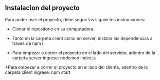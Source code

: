 ## Instalacion del proyecto

Para poder user el proyecto, debe seguir las siguientes instrucciones:

+ Clonar el repositorio en su computadora.

+ Tanto en la carpeta client como en server, instalar las dependencias a traves de npm i

+ Para empezar a correr el proyecto en el lado del servidor, adentro de la carpeta server ingrese: nodemon index.js

+Para empezar a correr el proyecto en el lado del cliente, adentro de la carpeta client ingrese: npm start
